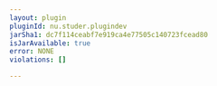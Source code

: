 ```yaml
---
layout: plugin
pluginId: nu.studer.plugindev
jarSha1: dc7f114ceabf7e919ca4e77505c140723fcead80
isJarAvailable: true
error: NONE
violations: []

---
```

